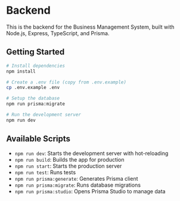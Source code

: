 # Backend

This is the backend for the Business Management System, built with Node.js, Express, TypeScript, and Prisma.

## Getting Started

```bash
# Install dependencies
npm install

# Create a .env file (copy from .env.example)
cp .env.example .env

# Setup the database
npm run prisma:migrate

# Run the development server
npm run dev
```

## Available Scripts

- `npm run dev`: Starts the development server with hot-reloading
- `npm run build`: Builds the app for production
- `npm run start`: Starts the production server
- `npm run test`: Runs tests
- `npm run prisma:generate`: Generates Prisma client
- `npm run prisma:migrate`: Runs database migrations
- `npm run prisma:studio`: Opens Prisma Studio to manage data

